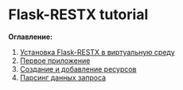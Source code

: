 # Flask-RESTX tutorial

**Оглавление:**

1. [Установка Flask-RESTX в виртуальную среду](01_virtual_environment/README.md)
2. [Первое приложение](02_first_application/README.md)
3. [Создание и добавление ресурсов](03_creating_resources/README.md)
4. [Парсинг данных запроса](04_request_parsing/README.md)